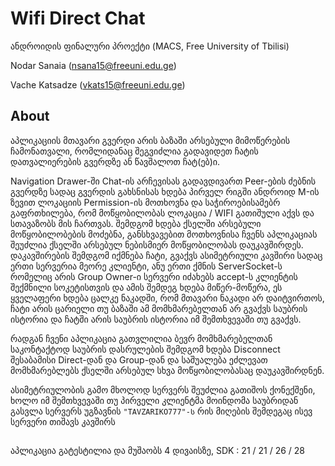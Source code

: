 # Wifi Direct Chat

ანდროიდის ფინალური პროექტი (MACS, Free University of Tbilisi)

Nodar Sanaia (nsana15@freeuni.edu.ge)

Vache Katsadze (vkats15@freeuni.edu.ge)

## About

აპლიკაციის მთავარი გვერდი არის ბაზაში არსებული მიმოწერების ჩამონათვალი, რომლიდანაც შეგვიძლია გადავიდეთ ჩატის დათვალიერების გვერდზე ან წავშალოთ ჩატ(ებ)ი.

Navigation Drawer-ში Chat-ის არჩევისას გადავდივართ Peer-ების ძებნის გვერდზე სადაც გვერდის გახსნისას ხდება პირველ რიგში ანდროიდ M-ის ზევით ლოკაციის Permission-ის მოთხოვნა და საჭიროებისამებრ გაფრთხილება, რომ მოწყობილობას ლოკაცია / WIFI გათიშული აქვს და სთავაზობს მის ჩართვას. შემდგომ ხდება ქსელში არსებული მოწყობილობების მოძებნა, განსხვავებით მოთხოვნისა ჩვენს აპლიკაციას შეუძლია ქსელში არსებულ ნებისმიერ მოწყობილობას დაუკავშირდეს. დაკავშირების შემდგომ იქმნება ჩატი, გვაქვს ასიმეტრიული კავშირი სადაც ერთი სერვერია მეორე კლიენტი, ანუ ერთი ქმნის ServerSocket-ს რომელიც არის Group Owner-ი სერვერი იძახებს accept-ს კლიენტის შექმნილი სოკეტისთვის და ამის შემდეგ ხდება მიწერ-მოწერა, ეს ყველაფერი ხდება ცალკე ნაკადში, რომ მთავარი ნაკადი არ დაიტვირთოს, ჩატი არის ცარიელი თუ ბაზაში ამ მომხმარებელთან არ გვაქვს საუბრის ისტორია და ჩატში არის საუბრის ისტორია იმ შემთხვევაში თუ გვაქვს.

რადგან ჩვენი აპლიკაცია გათვლილია ბევრ მომხმარებელთან საკონტაქტოდ საუბრის დასრულების შემდგომ ხდება Disconnect შესაბამისი Direct-დან და Group-დან და საშუალება ეძლევათ მომხმარებლებს ქსელში არსებულ სხვა მოწყობილობასაც დაუკავშირდნენ.

ასიმეტრიულობის გამო მხოლოდ სერვერს შეუძლია გათიშოს ქონექშენი, ხოლო იმ შემთხვევაში თუ პირველი კლიენტმა მოინდომა საუბრიდან გასვლა სერვერს უგზავნის ```"TAVZARIKO777"-ს``` რის მიღების შემდეგაც ისევ სერვერი თიშავს კავშირს

##

აპლიკაცია გატესტილია და მუშაობს 4 დივაისზე, SDK : 21 / 21 / 26 / 28